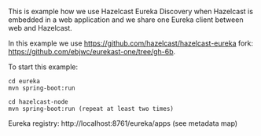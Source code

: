 This is example how we use Hazelcast Eureka Discovery when Hazelcast is embedded in a web application and we share one Eureka client between web and Hazelcast.

In this example we use https://github.com/hazelcast/hazelcast-eureka fork: https://github.com/ebjwc/eurekast-one/tree/gh-6b.

To start this example:

```
cd eureka
mvn spring-boot:run

cd hazelcast-node
mvn spring-boot:run (repeat at least two times)
```

Eureka registry: http://localhost:8761/eureka/apps (see metadata map)
